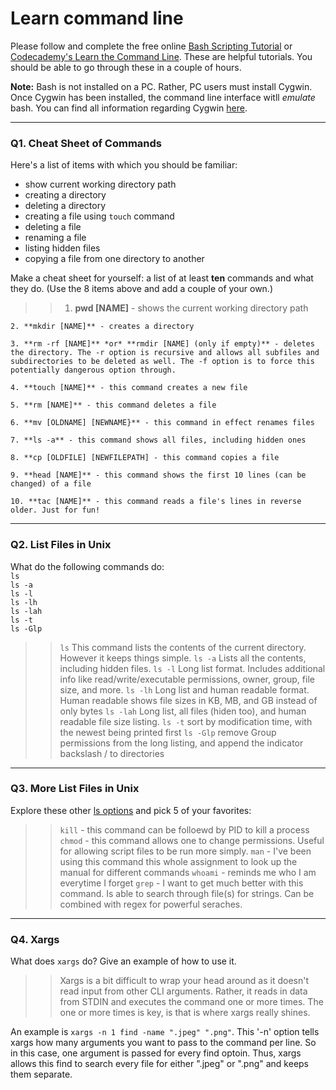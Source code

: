 # Learn command line

Please follow and complete the free online [Bash Scripting Tutorial](https://ryanstutorials.net/bash-scripting-tutorial/) or [Codecademy's Learn the Command Line](https://www.codecademy.com/learn/learn-the-command-line). These are helpful tutorials. You should be able to go through these in a couple of hours.

**Note:** Bash is not installed on a PC. Rather, PC users must install Cygwin. Once Cygwin has been installed, the command line interface witll _emulate_ bash. You can find all information regarding Cygwin [here](https://www.cygwin.com/).

---

### Q1.  Cheat Sheet of Commands  

Here's a list of items with which you should be familiar:  
* show current working directory path
* creating a directory
* deleting a directory
* creating a file using `touch` command
* deleting a file
* renaming a file
* listing hidden files
* copying a file from one directory to another

Make a cheat sheet for yourself: a list of at least **ten** commands and what they do.  (Use the 8 items above and add a couple of your own.)  

> > 1. **pwd [NAME]** - shows the current working directory path

    2. **mkdir [NAME]** - creates a directory

    3. **rm -rf [NAME]** *or* **rmdir [NAME] (only if empty)** - deletes the directory. The -r option is recursive and allows all subfiles and subdirectories to be deleted as well. The -f option is to force this potentially dangerous option through.

    4. **touch [NAME]** - this command creates a new file

    5. **rm [NAME]** - this command deletes a file

    6. **mv [OLDNAME] [NEWNAME}** - this command in effect renames files

    7. **ls -a** - this command shows all files, including hidden ones

    8. **cp [OLDFILE] [NEWFILEPATH] - this command copies a file

    9. **head [NAME]** - this command shows the first 10 lines (can be changed) of a file

    10. **tac [NAME]** - this command reads a file's lines in reverse older. Just for fun!


---

### Q2.  List Files in Unix   

What do the following commands do:  
`ls`  
`ls -a`  
`ls -l`  
`ls -lh`  
`ls -lah`  
`ls -t`  
`ls -Glp`  

> > `ls` This command lists the contents of the current directory. However it keeps things simple.
    `ls -a` Lists all the contents, including hidden files.
    `ls -l` Long list format. Includes additional info like read/write/executable permissions, owner, group, file size, and more.
    `ls -lh` Long list and human readable format. Human readable shows file sizes in KB, MB, and GB instead of only bytes
    `ls -lah` Long list, all files (hiden too), and human readable file size listing.
    `ls -t` sort by modification time, with the newest being printed first
    `ls -Glp` remove Group permissions from the long listing, and append the indicator backslash / to directories

---

### Q3.  More List Files in Unix  

Explore these other [ls options](http://www.techonthenet.com/unix/basic/ls.php) and pick 5 of your favorites:

> > `kill` - this command can be folloewd by PID to kill a process
    `chmod` - this command allows one to change permissions. Useful for allowing script files to be run more simply.
    `man` - I've been using this command this whole assignment to look up the manual for different commands
    `whoami` - reminds me who I am everytime I forget
    `grep` - I want to get much better with this command. Is able to search through file(s) for strings. Can be combined with regex for powerful seraches.

---

### Q4.  Xargs   

What does `xargs` do? Give an example of how to use it.

> > Xargs is a bit difficult to wrap your head around as it doesn't read input from other CLI arguments. Rather, it reads in data from STDIN and executes the command one or more times. The one or more times is key, is that is where xargs really shines.

An example is `xargs -n 1 find -name ".jpeg" ".png"`. This '-n' option tells xargs how many arguments you want to pass to the command per line. So in this case, one argument is passed for every find optoin. Thus, xargs allows this find to search every file for either ".jpeg" or ".png" and keeps them separate.

 


